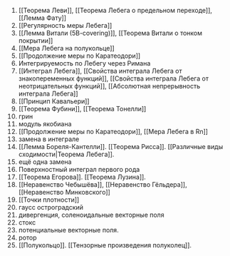 1. [[Теорема Леви]], [[Теорема Лебега о предельном переходе]], [[Лемма Фату]]
2. [[Регулярность меры Лебега]]
3. [[Лемма Витали (5B-covering)]], [[Теорема Витали о тонком покрытии]]
4. [[Мера Лебега на полукольце]]
5. [[Продолжение меры по Каратеодори]]
6. Интегрируемость по Лебегу через Римана
7. [[Интеграл Лебега]], [[Свойства интеграла Лебега от знакопеременных функций]], [[Свойства интеграла Лебега от неотрицательных функций]], [[Абсолютная непрерывность интеграла Лебега]]
8. [[Принцип Кавальери]]
9. [[Теорема Фубини]], [[Теорема Тонелли]]
10. грин
11. модуль якобиана
12. [[Продолжение меры по Каратеодори]], [[Мера Лебега в Rn]]
13. замена в интеграле
14. [[Лемма Бореля-Кантелли]]. [[Теорема Рисса]]. [[Различные виды сходимости|Теорема Лебега]].
15. ещё одна замена
16. Поверхностный интеграл первого рода
17. [[Теорема Егорова]]. [[Теорема Лузина]].
18. [[Неравенство Чебышёва]], [[Неравенство Гёльдера]], [[Неравенство Минковского]]
19. [[Точки плотности]]
20. гаусс остроградский
21. дивергенция, соленоидальные векторные поля
22. стокс
23. потенциальные векторные поля.
24. ротор
25. [[Полукольцо]]. [[Тензорные произведения полуколец]].